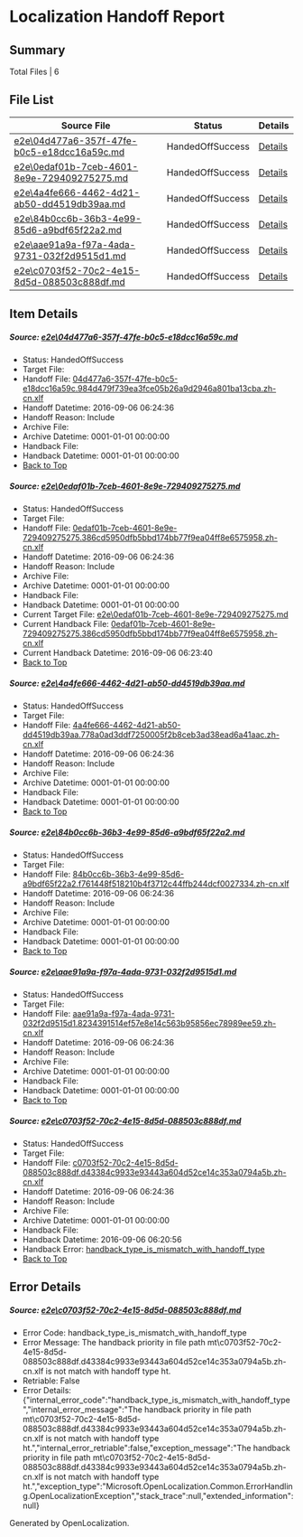 # <a name='report-top'></a> Localization Handoff Report

## Summary
 Total Files | 6

## File List
 Source File | Status | Details 
 ----------- | ------ | ------- 
 [e2e\04d477a6-357f-47fe-b0c5-e18dcc16a59c.md](https://github.com/OpenLocalizationTestOrg/ol-test0/blob/126ac7c09d6c827bd3e0d0fd481f39c516a0ad22/e2e/04d477a6-357f-47fe-b0c5-e18dcc16a59c.md) | HandedOffSuccess | [Details](#f87cc0320d5e568fbf3e20f9df8eea7fc83330991)
 [e2e\0edaf01b-7ceb-4601-8e9e-729409275275.md](https://github.com/OpenLocalizationTestOrg/ol-test0/blob/d443800306f2e663f125f710bc773a4a49d6e475/e2e/0edaf01b-7ceb-4601-8e9e-729409275275.md) | HandedOffSuccess | [Details](#ea1be180cec23a1bea3eb8ccb3e4bf5eee90fe044)
 [e2e\4a4fe666-4462-4d21-ab50-dd4519db39aa.md](https://github.com/OpenLocalizationTestOrg/ol-test0/blob/ddfa6b24ebc2eb8be2f3c0f1f1de3e823df55450/e2e/4a4fe666-4462-4d21-ab50-dd4519db39aa.md) | HandedOffSuccess | [Details](#721cdad70280a8afde56041de75e6a6eaf7cce7a8)
 [e2e\84b0cc6b-36b3-4e99-85d6-a9bdf65f22a2.md](https://github.com/OpenLocalizationTestOrg/ol-test0/blob/126ac7c09d6c827bd3e0d0fd481f39c516a0ad22/e2e/84b0cc6b-36b3-4e99-85d6-a9bdf65f22a2.md) | HandedOffSuccess | [Details](#aa271e8b2eeca0d50b221c660b445c75c2a52e1310)
 [e2e\aae91a9a-f97a-4ada-9731-032f2d9515d1.md](https://github.com/OpenLocalizationTestOrg/ol-test0/blob/a0d69a6eb7b7de8d695eb6d897a0576135b07e24/e2e/aae91a9a-f97a-4ada-9731-032f2d9515d1.md) | HandedOffSuccess | [Details](#eebbb38858fe780fa494be5d20d9d60eeb894c1612)
 [e2e\c0703f52-70c2-4e15-8d5d-088503c888df.md](https://github.com/OpenLocalizationTestOrg/ol-test0/blob/f6f788cd27dc01e66f5c4872a53daf742eb42efb/e2e/c0703f52-70c2-4e15-8d5d-088503c888df.md) | HandedOffSuccess | [Details](#bcf502952fceef7512a93ffe0b74f663dcac168813)

## Item Details
##### <a name='f87cc0320d5e568fbf3e20f9df8eea7fc83330991'></a> Source: [e2e\04d477a6-357f-47fe-b0c5-e18dcc16a59c.md](https://github.com/OpenLocalizationTestOrg/ol-test0/blob/126ac7c09d6c827bd3e0d0fd481f39c516a0ad22/e2e/04d477a6-357f-47fe-b0c5-e18dcc16a59c.md)
* Status: HandedOffSuccess
* Target File: 
* Handoff File: [04d477a6-357f-47fe-b0c5-e18dcc16a59c.984d479f739ea3fce05b26a9d2946a801ba13cba.zh-cn.xlf](https://github.com/OpenLocalizationTestOrg/ol-test0-handoff/blob/106d8bcb5021520484e06f0a22afd6e56a5af856/ol-handoff/OpenLocalizationTestOrg/ol-test0-zhcn/ci/04d477a6-357f-47fe-b0c5-e18dcc16a59c.984d479f739ea3fce05b26a9d2946a801ba13cba.zh-cn.xlf)
* Handoff Datetime: 2016-09-06 06:24:36
* Handoff Reason: Include
* Archive File: 
* Archive Datetime: 0001-01-01 00:00:00
* Handback File: 
* Handback Datetime: 0001-01-01 00:00:00
* [Back to Top](#report-top)

##### <a name='ea1be180cec23a1bea3eb8ccb3e4bf5eee90fe044'></a> Source: [e2e\0edaf01b-7ceb-4601-8e9e-729409275275.md](https://github.com/OpenLocalizationTestOrg/ol-test0/blob/d443800306f2e663f125f710bc773a4a49d6e475/e2e/0edaf01b-7ceb-4601-8e9e-729409275275.md)
* Status: HandedOffSuccess
* Target File: 
* Handoff File: [0edaf01b-7ceb-4601-8e9e-729409275275.386cd5950dfb5bbd174bb77f9ea04ff8e6575958.zh-cn.xlf](https://github.com/OpenLocalizationTestOrg/ol-test0-handoff/blob/106d8bcb5021520484e06f0a22afd6e56a5af856/ol-handoff/OpenLocalizationTestOrg/ol-test0-zhcn/ci/0edaf01b-7ceb-4601-8e9e-729409275275.386cd5950dfb5bbd174bb77f9ea04ff8e6575958.zh-cn.xlf)
* Handoff Datetime: 2016-09-06 06:24:36
* Handoff Reason: Include
* Archive File: 
* Archive Datetime: 0001-01-01 00:00:00
* Handback File: 
* Handback Datetime: 0001-01-01 00:00:00
* Current Target File: [e2e\0edaf01b-7ceb-4601-8e9e-729409275275.md](https://github.com/OpenLocalizationTestOrg/ol-test0-zhcn/blob/dc7365bad7c6072faa6c98cf91395315461c3fe4/e2e/0edaf01b-7ceb-4601-8e9e-729409275275.md)
* Current Handback File: [0edaf01b-7ceb-4601-8e9e-729409275275.386cd5950dfb5bbd174bb77f9ea04ff8e6575958.zh-cn.xlf](https://github.com/OpenLocalizationTestOrg/ol-test0-handback/blob/813c1230ce5b01bf381fef9196cf558c65cd3f2b/ol-handback/OpenLocalizationTestOrg/ol-test0-zhcn/ci/0edaf01b-7ceb-4601-8e9e-729409275275.386cd5950dfb5bbd174bb77f9ea04ff8e6575958.zh-cn.xlf)
* Current Handback Datetime: 2016-09-06 06:23:40
* [Back to Top](#report-top)

##### <a name='721cdad70280a8afde56041de75e6a6eaf7cce7a8'></a> Source: [e2e\4a4fe666-4462-4d21-ab50-dd4519db39aa.md](https://github.com/OpenLocalizationTestOrg/ol-test0/blob/ddfa6b24ebc2eb8be2f3c0f1f1de3e823df55450/e2e/4a4fe666-4462-4d21-ab50-dd4519db39aa.md)
* Status: HandedOffSuccess
* Target File: 
* Handoff File: [4a4fe666-4462-4d21-ab50-dd4519db39aa.778a0ad3ddf7250005f2b8ceb3ad38ead6a41aac.zh-cn.xlf](https://github.com/OpenLocalizationTestOrg/ol-test0-handoff/blob/106d8bcb5021520484e06f0a22afd6e56a5af856/ol-handoff/OpenLocalizationTestOrg/ol-test0-zhcn/ci/4a4fe666-4462-4d21-ab50-dd4519db39aa.778a0ad3ddf7250005f2b8ceb3ad38ead6a41aac.zh-cn.xlf)
* Handoff Datetime: 2016-09-06 06:24:36
* Handoff Reason: Include
* Archive File: 
* Archive Datetime: 0001-01-01 00:00:00
* Handback File: 
* Handback Datetime: 0001-01-01 00:00:00
* [Back to Top](#report-top)

##### <a name='aa271e8b2eeca0d50b221c660b445c75c2a52e1310'></a> Source: [e2e\84b0cc6b-36b3-4e99-85d6-a9bdf65f22a2.md](https://github.com/OpenLocalizationTestOrg/ol-test0/blob/126ac7c09d6c827bd3e0d0fd481f39c516a0ad22/e2e/84b0cc6b-36b3-4e99-85d6-a9bdf65f22a2.md)
* Status: HandedOffSuccess
* Target File: 
* Handoff File: [84b0cc6b-36b3-4e99-85d6-a9bdf65f22a2.f761448f518210b4f3712c44ffb244dcf0027334.zh-cn.xlf](https://github.com/OpenLocalizationTestOrg/ol-test0-handoff/blob/106d8bcb5021520484e06f0a22afd6e56a5af856/ol-handoff/OpenLocalizationTestOrg/ol-test0-zhcn/ci/84b0cc6b-36b3-4e99-85d6-a9bdf65f22a2.f761448f518210b4f3712c44ffb244dcf0027334.zh-cn.xlf)
* Handoff Datetime: 2016-09-06 06:24:36
* Handoff Reason: Include
* Archive File: 
* Archive Datetime: 0001-01-01 00:00:00
* Handback File: 
* Handback Datetime: 0001-01-01 00:00:00
* [Back to Top](#report-top)

##### <a name='eebbb38858fe780fa494be5d20d9d60eeb894c1612'></a> Source: [e2e\aae91a9a-f97a-4ada-9731-032f2d9515d1.md](https://github.com/OpenLocalizationTestOrg/ol-test0/blob/a0d69a6eb7b7de8d695eb6d897a0576135b07e24/e2e/aae91a9a-f97a-4ada-9731-032f2d9515d1.md)
* Status: HandedOffSuccess
* Target File: 
* Handoff File: [aae91a9a-f97a-4ada-9731-032f2d9515d1.8234391514ef57e8e14c563b95856ec78989ee59.zh-cn.xlf](https://github.com/OpenLocalizationTestOrg/ol-test0-handoff/blob/106d8bcb5021520484e06f0a22afd6e56a5af856/ol-handoff/OpenLocalizationTestOrg/ol-test0-zhcn/ci/aae91a9a-f97a-4ada-9731-032f2d9515d1.8234391514ef57e8e14c563b95856ec78989ee59.zh-cn.xlf)
* Handoff Datetime: 2016-09-06 06:24:36
* Handoff Reason: Include
* Archive File: 
* Archive Datetime: 0001-01-01 00:00:00
* Handback File: 
* Handback Datetime: 0001-01-01 00:00:00
* [Back to Top](#report-top)

##### <a name='bcf502952fceef7512a93ffe0b74f663dcac168813'></a> Source: [e2e\c0703f52-70c2-4e15-8d5d-088503c888df.md](https://github.com/OpenLocalizationTestOrg/ol-test0/blob/f6f788cd27dc01e66f5c4872a53daf742eb42efb/e2e/c0703f52-70c2-4e15-8d5d-088503c888df.md)
* Status: HandedOffSuccess
* Target File: 
* Handoff File: [c0703f52-70c2-4e15-8d5d-088503c888df.d43384c9933e93443a604d52ce14c353a0794a5b.zh-cn.xlf](https://github.com/OpenLocalizationTestOrg/ol-test0-handoff/blob/106d8bcb5021520484e06f0a22afd6e56a5af856/ol-handoff/OpenLocalizationTestOrg/ol-test0-zhcn/ci/c0703f52-70c2-4e15-8d5d-088503c888df.d43384c9933e93443a604d52ce14c353a0794a5b.zh-cn.xlf)
* Handoff Datetime: 2016-09-06 06:24:36
* Handoff Reason: Include
* Archive File: 
* Archive Datetime: 0001-01-01 00:00:00
* Handback File: 
* Handback Datetime: 2016-09-06 06:20:56
* Handback Error: [handback_type_is_mismatch_with_handoff_type](#bcf502952fceef7512a93ffe0b74f663dcac168813handback_type_is_mismatch_with_handoff_type)
* [Back to Top](#report-top)


## Error Details
##### <a name='bcf502952fceef7512a93ffe0b74f663dcac168813handback_type_is_mismatch_with_handoff_type'></a> Source: [e2e\c0703f52-70c2-4e15-8d5d-088503c888df.md](#bcf502952fceef7512a93ffe0b74f663dcac168813)
* Error Code: handback_type_is_mismatch_with_handoff_type
* Error Message: The handback priority in file path mt\c0703f52-70c2-4e15-8d5d-088503c888df.d43384c9933e93443a604d52ce14c353a0794a5b.zh-cn.xlf is not match with handoff type ht.
* Retriable: False
* Error Details: {"internal_error_code":"handback_type_is_mismatch_with_handoff_type","internal_error_message":"The handback priority in file path mt\\c0703f52-70c2-4e15-8d5d-088503c888df.d43384c9933e93443a604d52ce14c353a0794a5b.zh-cn.xlf is not match with handoff type ht.","internal_error_retriable":false,"exception_message":"The handback priority in file path mt\\c0703f52-70c2-4e15-8d5d-088503c888df.d43384c9933e93443a604d52ce14c353a0794a5b.zh-cn.xlf is not match with handoff type ht.","exception_type":"Microsoft.OpenLocalization.Common.ErrorHandling.OpenLocalizationException","stack_trace":null,"extended_information":null}


Generated by OpenLocalization.
